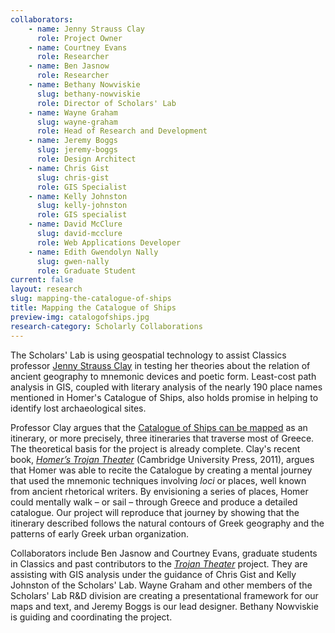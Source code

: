 ```yaml
---
collaborators: 
	- name: Jenny Strauss Clay
	  role: Project Owner
	- name: Courtney Evans
	  role: Researcher
	- name: Ben Jasnow
	  role: Researcher
	- name: Bethany Nowviskie
	  slug: bethany-nowviskie
	  role: Director of Scholars' Lab
	- name: Wayne Graham
	  slug: wayne-graham
	  role: Head of Research and Development
	- name: Jeremy Boggs
	  slug: jeremy-boggs
	  role: Design Architect
	- name: Chris Gist
	  slug: chris-gist
	  role: GIS Specialist
	- name: Kelly Johnston
	  slug: kelly-johnston
	  role: GIS specialist
	- name: David McClure
	  slug: david-mcclure
	  role: Web Applications Developer
	- name: Edith Gwendolyn Nally
	  slug: gwen-nally
	  role: Graduate Student
current: false
layout: research
slug: mapping-the-catalogue-of-ships
title: Mapping the Catalogue of Ships
preview-img: catalogofships.jpg
research-category: Scholarly Collaborations
---
```


The Scholars' Lab is using geospatial technology to assist Classics professor [Jenny Strauss Clay](http://classics.virginia.edu/people/profile/jsc2t) in testing her theories about the relation of ancient geography to mnemonic devices and poetic form. Least-cost path analysis in GIS, coupled with literary analysis of the nearly 190 place names mentioned in Homer's Catalogue of Ships, also holds promise in helping to identify lost archaeological sites.

Professor Clay argues that the [Catalogue of Ships can be mapped](http://ships.lib.virginia.edu/) as an itinerary, or more precisely, three itineraries that traverse most of Greece. The theoretical basis for the project is already complete. Clay's recent book, _[Homer’s Trojan Theater](http://books.google.com/books/about/Homer_s_Trojan_Theater.html?id=d8JTqjNWHOsC)_ (Cambridge University Press, 2011), argues that Homer was able to recite the Catalogue by creating a mental journey that used the mnemonic techniques involving _loci_ or places, well known from ancient rhetorical writers. By envisioning a series of places, Homer could mentally walk – or sail – through Greece and produce a detailed catalogue. Our project will reproduce that journey by showing that the itinerary described follows the natural contours of Greek geography and the patterns of early Greek urban organization.

Collaborators include Ben Jasnow and Courtney Evans, graduate students in Classics and past contributors to the _[Trojan Theater](http://www.homerstrojantheater.org)_ project. They are assisting with GIS analysis under the guidance of Chris Gist and Kelly Johnston of the Scholars' Lab. Wayne Graham and other members of the Scholars' Lab R&D division are creating a presentational framework for our maps and text, and Jeremy Boggs is our lead designer. Bethany Nowviskie is guiding and coordinating the project.
